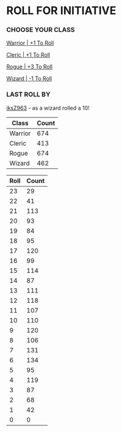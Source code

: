 # ROLL FOR INITIATIVE
### CHOOSE YOUR CLASS

[Warrior | +1 To Roll](https://github.com/benjaminsampica/benjaminsampica/issues/new?title=roll%7Cwarrior&body=Just+click+%27Submit+new+issue%27.)

[Cleric | +1 To Roll](https://github.com/benjaminsampica/benjaminsampica/issues/new?title=roll%7Ccleric&body=Just+click+%27Submit+new+issue%27.)

[Rogue | +3 To Roll](https://github.com/benjaminsampica/benjaminsampica/issues/new?title=roll%7Crogue&body=Just+click+%27Submit+new+issue%27.)

[Wizard | -1 To Roll](https://github.com/benjaminsampica/benjaminsampica/issues/new?title=roll%7Cwizard&body=Just+click+%27Submit+new+issue%27.)
### LAST ROLL BY
[iksZ963](https://www.github.com/iksZ963) - as a wizard rolled a 10!

|Class|Count|
|-|-|
|Warrior|674|
|Cleric|413|
|Rogue|674|
|Wizard|462|

|Roll|Count|
|-|-|
|23|29
|22|41
|21|113
|20|93
|19|84
|18|95
|17|120
|16|99
|15|114
|14|87
|13|111
|12|118
|11|107
|10|110
|9|120
|8|106
|7|131
|6|134
|5|95
|4|119
|3|87
|2|68
|1|42
|0|0
